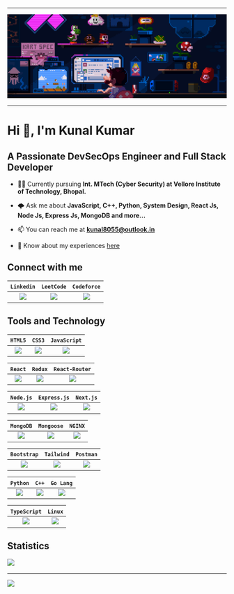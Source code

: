 ----

![Welcome Banner](./Github_Readme_Banner.gif)

----

# Hi 👋, I'm Kunal Kumar

## A Passionate DevSecOps Engineer and Full Stack Developer
+ 👨‍🎓 Currently pursuing **Int. MTech (Cyber Security) at Vellore Institute of Technology, Bhopal.**
  
+ 🌩️ Ask me about **JavaScript, C++, Python, System Design, React Js, Node Js, Express Js, MongoDB and more...**
  
+ 📫 You can reach me at **kunal8055@outlook.in**
  
+ 📄 Know about my experiences [here](https://docs.google.com/document/d/1fdY7zZ2CkD_FJXzuqBc_B3Nxxo2osILyfx_kZ2npcMA/edit?usp=sharing)
  
## Connect with me
|`Linkedin`|`LeetCode`|`Codeforce`|
|:-:|:-:|:-:|
| [<img src="https://i.imgur.com/WwDcsTH.png" height="50"/>](https://linkedin.com/in/kunal-kumar-384613249) | [<img src="https://i.imgur.com/cNDHZsY.png" height="50"/>](https://www.leetcode.com/bytesblaze) | [<img src="https://i.imgur.com/cDFWpN1.png" height="50"/>](https://codeforces.com/profile/CodesByKunal) |

## Tools and Technology

|`HTML5`|`CSS3`|`JavaScript`|
|:-:|:-:|:-:|
|<img src="https://i.imgur.com/HAL4X2C.png" height="50" />|<img src="https://i.imgur.com/Di4Ib7U.png" height="50"/>|<img src="https://i.imgur.com/65D17XD.png" height="50" />|

|`React`|`Redux`|`React-Router`|
|:-:|:-:|:-:|
|<img src="https://i.imgur.com/bMU0kgU.png" height="50" />|<img src="https://i.imgur.com/hy0IXjH.png" height="50" />|<img src="https://www.svgrepo.com/show/354262/react-router.svg" height="50"/>|

|`Node.js`|`Express.js`|`Next.js`|
|:-:|:-:|:-:|
|<img src="https://i.imgur.com/SUEH8vw.png" height="50" />|<img src="https://i.imgur.com/UWZEhx4.png" height="50"/>|<img src="https://i.imgur.com/RzGKeBt.png"  height="50"/>|

|`MongoDB`|`Mongoose`|`NGINX`|
|:-:|:-:|:-:|
|<img src="https://i.imgur.com/NJ5Rimn.png" height="50" />|<img src="https://i.imgur.com/TMPr1TJ.png" height="50"/>|<img src="https://i.imgur.com/LE2SuJV.png" height="50" />|

|`Bootstrap`|`Tailwind`|`Postman`|
|:-:|:-:|:-:|
|<img src="https://i.imgur.com/dZJL56V.png" height="50"/>|<img src="https://i.imgur.com/okK2H1G.png" height="50"/>|<img src="https://i.imgur.com/NuLQw8v.png" height="50"/>|

|`Python`|`C++`|`Go Lang`|
|:-:|:-:|:-:|
|<img src="https://i.imgur.com/9L3vk3H.png" height="50"/>|<img src="https://i.imgur.com/w9cX7Wp.png" height="50"/>|<img src="https://i.imgur.com/xmX7z1J.png" height="50"/>|

|`TypeScript`|`Linux`|
|:-:|:-:|
|<img src="https://i.imgur.com/SYxueuK.png" height="50"/>|<img src="https://i.imgur.com/IN6n2sH.png" height="50"/>|


## Statistics
![](https://github-readme-stats.vercel.app/api/top-langs?username=CodesByKunal&show_icons=true&locale=en&layout=compact)

----
![](https://github-readme-stats.vercel.app/api?username=CodesByKunal&show_icons=true&locale=en)
